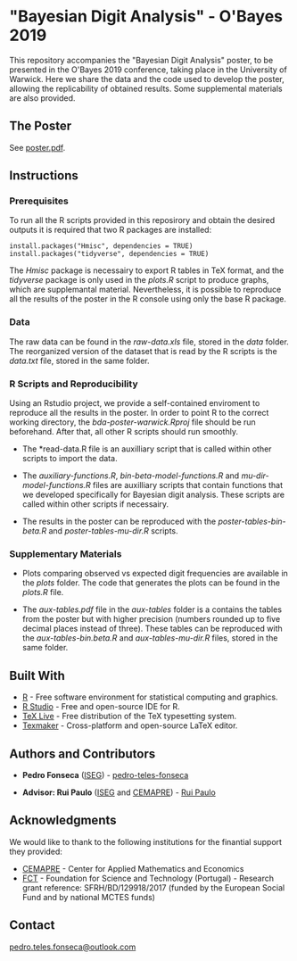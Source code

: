# "Bayesian Digit Analysis" - O'Bayes 2019 

This repository accompanies the "Bayesian Digit Analysis" poster, to be presented in the O'Bayes 2019 conference, taking place in the University of Warwick. Here we share the data and the code used to develop the poster, allowing the replicability of obtained results. Some supplemental materials are also provided.  

## The Poster

See  [poster.pdf](https://github.com/pedro-teles-fonseca/bda-poster-warwick/blob/master/poster.pdf). 

## Instructions

### Prerequisites

To run all the R scripts provided in this reposirory and obtain the desired outputs it is required that two R packages are installed:

```
install.packages("Hmisc", dependencies = TRUE)
install.packages("tidyverse", dependencies = TRUE) 
```
The *Hmisc* package is necessairy to export R tables in TeX format, and the *tidyverse* package is only used in the *plots.R* script to produce graphs, which are supplemantal material. Nevertheless, it is possible to reproduce all the results of the poster in the R console using only the base R package.

### Data

The raw data can be found in the *raw-data.xls* file, stored in the *data* folder. The reorganized version of the dataset that is read by the R scripts is the *data.txt* file, stored in the same folder. 

### R Scripts and Reproducibility

Using an Rstudio project, we provide a self-contained enviroment to reproduce all the results in the poster. In order to point R to the correct working directory, the *bda-poster-warwick.Rproj* file should be run beforehand. After that, all other R scripts should run smoothly.

* The *read-data.R file is an auxilliary script that is called within other scripts to import the data. 

* The *auxiliary-functions.R*, *bin-beta-model-functions.R* and *mu-dir-model-functions.R* files are auxilliary scripts that
contain functions that we developed specifically for Bayesian digit analysis. These scripts are called within other scripts if necessairy. 

* The results in the poster can be reproduced with the *poster-tables-bin-beta.R* and *poster-tables-mu-dir.R* scripts.

### Supplementary Materials

* Plots comparing observed vs expected digit frequencies are available in the *plots* folder. The code that generates the plots can be found in the *plots.R* file.

* The *aux-tables.pdf* file in the *aux-tables* folder is a contains the tables from the poster but with higher precision (numbers rounded up to five decimal places instead of three). These tables can be reproduced with the *aux-tables-bin.beta.R* and *aux-tables-mu-dir.R* files, stored in the same folder.

## Built With

* [R](https://www.r-project.org) - Free software environment for statistical computing and graphics.
* [R Studio](https://www.rstudio.com) - Free and open-source IDE for R.
* [TeX Live](https://www.tug.org/texlive/) - Free distribution of the TeX typesetting system.
* [Texmaker](https://www.xm1math.net/texmaker/) - Cross-platform and open-source LaTeX editor.

## Authors and Contributors

* **Pedro Fonseca** ([ISEG](https://www.iseg.ulisboa.pt/aquila/instituicao/ISEG/)) - [pedro-teles-fonseca](https://github.com/pedro-teles-fonseca) 

* **Advisor: Rui Paulo** ([ISEG](https://www.iseg.ulisboa.pt/aquila/instituicao/ISEG/) and [CEMAPRE](https://cemapre.iseg.ulisboa.pt)) - [Rui Paulo](https://www.iseg.ulisboa.pt/aquila/homepage/rui)

## Acknowledgments

We would like to thank to the following institutions for the finantial support they provided:

* [CEMAPRE](https://cemapre.iseg.ulisboa.pt) - Center for Applied Mathematics and Economics
* [FCT](https://www.fct.pt/index.phtml.en) - Foundation for Science and Technology (Portugal) - Research grant reference: SFRH/BD/129918/2017 (funded by the European Social Fund and by national MCTES funds)

## Contact

pedro.teles.fonseca@outlook.com



